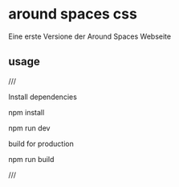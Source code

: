 # around spaces css

Eine erste Versione der Around Spaces Webseite

## usage

///

Install dependencies

npm install

npm run dev

build for production

npm run build

///
